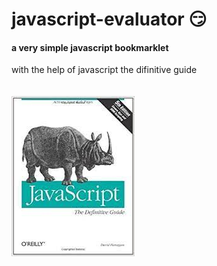# javascript-evaluator 😏                                                                                                
#### a very simple javascript bookmarklet 
 
with the help of javascript the difinitive guide<br/><br/><br/>
![difinitive guide](download.jpg)
